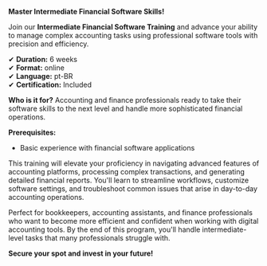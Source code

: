 **Master Intermediate Financial Software Skills!**

Join our **Intermediate Financial Software Training** and advance your ability to manage complex accounting tasks using professional software tools with precision and efficiency.

✔ **Duration:** 6 weeks  
✔ **Format:** online  
✔ **Language:** pt-BR  
✔ **Certification:** Included

**Who is it for?** Accounting and finance professionals ready to take their software skills to the next level and handle more sophisticated financial operations.

**Prerequisites:**
- Basic experience with financial software applications

This training will elevate your proficiency in navigating advanced features of accounting platforms, processing complex transactions, and generating detailed financial reports. You'll learn to streamline workflows, customize software settings, and troubleshoot common issues that arise in day-to-day accounting operations.

Perfect for bookkeepers, accounting assistants, and finance professionals who want to become more efficient and confident when working with digital accounting tools. By the end of this program, you'll handle intermediate-level tasks that many professionals struggle with.

**Secure your spot and invest in your future!**